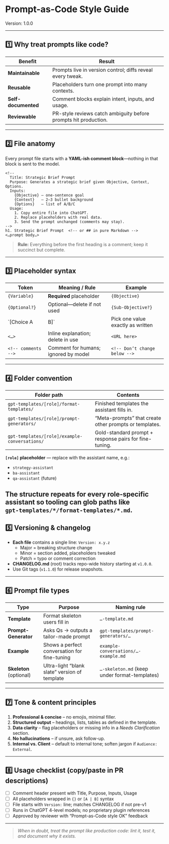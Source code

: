 # Prompt-as-Code Style Guide  

Version: 1.0.0

---

## 1️⃣  Why treat prompts like code?  

| Benefit         | Result                                                         |
|-----------------|----------------------------------------------------------------|
| **Maintainable**| Prompts live in version control; diffs reveal every tweak.     |
| **Reusable**    | Placeholders turn one prompt into many contexts.               |
| **Self-documented** | Comment blocks explain intent, inputs, and usage.          |
| **Reviewable**  | PR-style reviews catch ambiguity before prompts hit production.|

---

## 2️⃣  File anatomy  

Every prompt file starts with a **YAML-ish comment block**—nothing in that block is sent to the model.  

```text
<!--
  Title: Strategic Brief Prompt
  Purpose: Generates a strategic brief given Objective, Context, Options.
  Inputs:
    {Objective} – one-sentence goal
    {Context}   – 2–3 bullet background
    {Options}   – list of A/B/C
  Usage:
    1. Copy entire file into ChatGPT.
    2. Replace placeholders with real data.
    3. Send the prompt unchanged (comments may stay).
-->
h1. Strategic Brief Prompt  <!-- or ## in pure Markdown -->
<…prompt body…>
```

> **Rule:** Everything before the first heading is a comment; keep it succinct but complete.

---

## 3️⃣  Placeholder syntax  

| Token                 | Meaning / Rule                           | Example                         |
|-----------------------|------------------------------------------|---------------------------------|
| `{Variable}`          | **Required** placeholder                | `{Objective}`                   |
| `{Optional?}`         | Optional—delete if not used             | `{Sub-Objective?}`              |
| `[Choice A | B]`      | Pick one value exactly as written       | `[Public | Internal]`           |
| `<…>`                 | Inline explanation; delete in use       | `<URL here>`                    |
| `<!-- comments -->`   | Comment for humans; ignored by model    | `<!-- Don’t change below -->`   |

---

## 4️⃣  Folder convention  

| Folder path                                      | Contents                                                       |
|--------------------------------------------------|----------------------------------------------------------------|
| `gpt-templates/[role]/format-templates/`         | Finished templates the assistant fills in.                     |
| `gpt-templates/[role]/prompt-generators/`        | “Meta-prompts” that create other prompts or templates.         |
| `gpt-templates/[role]/example-conversations/`    | Gold-standard prompt + response pairs for fine-tuning.         |

**`[role]` placeholder** — replace with the assistant name, e.g.:

- `strategy-assistant`
- `ba-assistant`
- `qa-assistant` (future)

The structure repeats for every role-specific assistant so tooling can glob paths like  
`gpt-templates/*/format-templates/*.md`.
---

## 5️⃣  Versioning & changelog  

- **Each file** contains a single line: `Version: x.y.z`  
  - Major = breaking structure change  
  - Minor = section added, placeholders tweaked  
  - Patch = typo or comment correction  
- **CHANGELOG.md** (root) tracks repo-wide history starting at `v1.0.0`.  
- Use Git tags (`v1.1.0`) for release snapshots.

---

## 6️⃣  Prompt file types  

| Type            | Purpose                                               | Naming rule                                 |
|-----------------|-------------------------------------------------------|---------------------------------------------|
| **Template**    | Format skeleton users fill in                         | `…-template.md`                            |
| **Prompt-Generator** | Asks Qs → outputs a tailor-made prompt           | `gpt-templates/prompt-generators/…`         |
| **Example**     | Shows a perfect conversation for fine-tuning          | `example-conversations/…-example.md`        |
| **Skeleton** (optional) | Ultra-light “blank slate” version of template | `…-skeleton.md` (keep under format-templates)|

---

## 7️⃣  Tone & content principles  

1. **Professional & concise** – no emojis, minimal filler.  
2. **Structured output** – headings, lists, tables as defined in the template.  
3. **Data clarity** – flag placeholders or missing info in a *Needs Clarification* section.  
4. **No hallucinations** – if unsure, ask follow-up.  
5. **Internal vs. Client** – default to internal tone; soften jargon if `Audience: External`.

---

## 8️⃣  Usage checklist (copy/paste in PR descriptions)  

- [ ] Comment header present with Title, Purpose, Inputs, Usage  
- [ ] All placeholders wrapped in `{}` or `[A | B]` syntax  
- [ ] File starts with `Version:` line; matches CHANGELOG if not pre-v1  
- [ ] Runs in ChatGPT 4-level models; no proprietary plugin references  
- [ ] Approved by reviewer with “Prompt-as-Code style OK” feedback

---

> *When in doubt, treat the prompt like production code: lint it, test it, and document why it exists.*
